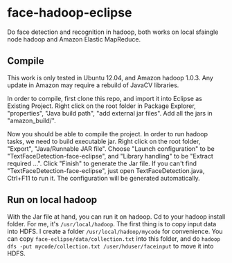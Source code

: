 face-hadoop-eclipse
===================

Do face detection and recognition in hadoop, both works on local sfaingle node hadoop and Amazon Elastic MapReduce.

## Compile
This work is only tested in Ubuntu 12.04, and Amazon hadoop 1.0.3. Any update in Amazon may require a rebuild of JavaCV libraries.

In order to compile, first clone this repo, and import it into Eclipse as Existing Project. Right click on the root folder in Package Explorer, "properties", "Java build path", "add external jar files". Add all the jars in "amazon_build/". 

Now you should be able to compile the project. In order to run hadoop tasks, we need to build executable jar. Right click on the root folder, "Export", "Java/Runnable JAR file". Choose "Launch configuration" to be "TextFaceDetection-face-eclipse", and "Library handling" to be "Extract required ...". Click "Finish" to generate the Jar file. If you can't find "TextFaceDetection-face-eclipse", just open TextFaceDetection.java, Ctrl+F11 to run it. The configuration will be generated automatically.

## Run on local hadoop
With the Jar file at hand, you can run it on hadoop. Cd to your hadoop install folder. For me, it's `/usr/local/hadoop`. The first thing is to copy input data into HDFS. I create a folder `/usr/local/hadoop/mycode` for convenience. You can copy `face-eclipse/data/collection.txt` into this folder, and do `hadoop dfs -put mycode/collection.txt /user/hduser/faceinput` to move it into HDFS. 


